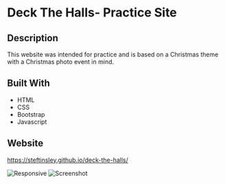 # Deck The Halls- Practice Site 

## Description
This website was intended for practice and is based on a Christmas theme with a Christmas photo event in mind. 

## Built With
* HTML
* CSS 
* Bootstrap
* Javascript


## Website
https://steftinsley.github.io/deck-the-halls/

![Responsive](https://github.com/steftinsley/deck-the-halls/blob/main/assets/images/project2.png)
![Screenshot](https://github.com/steftinsley/deck-the-halls/blob/main/assets/images/screen-deck-the-halls.png)

